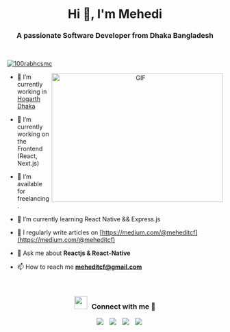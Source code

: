 <h1 align="center">Hi 👋, I'm Mehedi</h1>
<h3 align="center">A passionate Software Developer from Dhaka Bangladesh</h3> <br/>

<p align="left"> <a href="https://twitter.com/mehedi_zamadar" target="blank"><img src="https://img.shields.io/twitter/follow/mehedi_zamadar?logo=twitter&style=for-the-badge" alt="100rabhcsmc" /></a> </p>

<a target="_blank" align="center">
  <img align="right" top="500" height="300" width="400" alt="GIF" src="https://media.giphy.com/media/SWoSkN6DxTszqIKEqv/giphy.gif">
</a>

- 🔭 I’m currently working in <a href="https://www.vivasoftltd.com/" target="blank">Hogarth Dhaka</a>

- 🌱 I’m currently working on the Frontend (React, Next.js)

- 🤝 I’m available for freelancing.

- 🌱 I’m currently learning React Native && Express.js

- 📝 I regularly write articles on [https://medium.com/@meheditcf](https://medium.com/@meheditcf)

- 💬 Ask me about **Reactjs & React-Native**

- 📫 How to reach me **meheditcf@gmail.com**

<br/>
<h3 align="center" > <img src="https://media.giphy.com/media/iY8CRBdQXODJSCERIr/giphy.gif" width="30" height="30" style="margin-right: 10px;">Connect with me 🤝 </h3>

<p align="center">

 <div align="center"  class="icons-social" style="margin-left: 10px;">
        <a style="margin-left: 10px;"  target="_blank" href="https://www.linkedin.com/in/meheditcf/">
			<img src="https://img.icons8.com/doodle/40/000000/linkedin--v2.png"></a>
        <a style="margin-left: 10px;" target="_blank" href="https://github.com/meheditcf">
		<img src="https://img.icons8.com/doodle/40/000000/github--v1.png"></a>
		<a style="margin-left: 10px;" target="_blank" href="https://stackoverflow.com/users/12100625/mehedi-zamadar">
				<img src="https://img.icons8.com/external-tal-revivo-color-tal-revivo/40/000000/external-stack-overflow-is-a-question-and-answer-site-for-professional-logo-color-tal-revivo.png"></a>
		<a style="margin-left: 10px;" target="_blank" href="https://twitter.com/mehedi_zamadar">
			<img src="https://img.icons8.com/doodle/1x/twitter-squared--v2.png" ></a>

</p>

